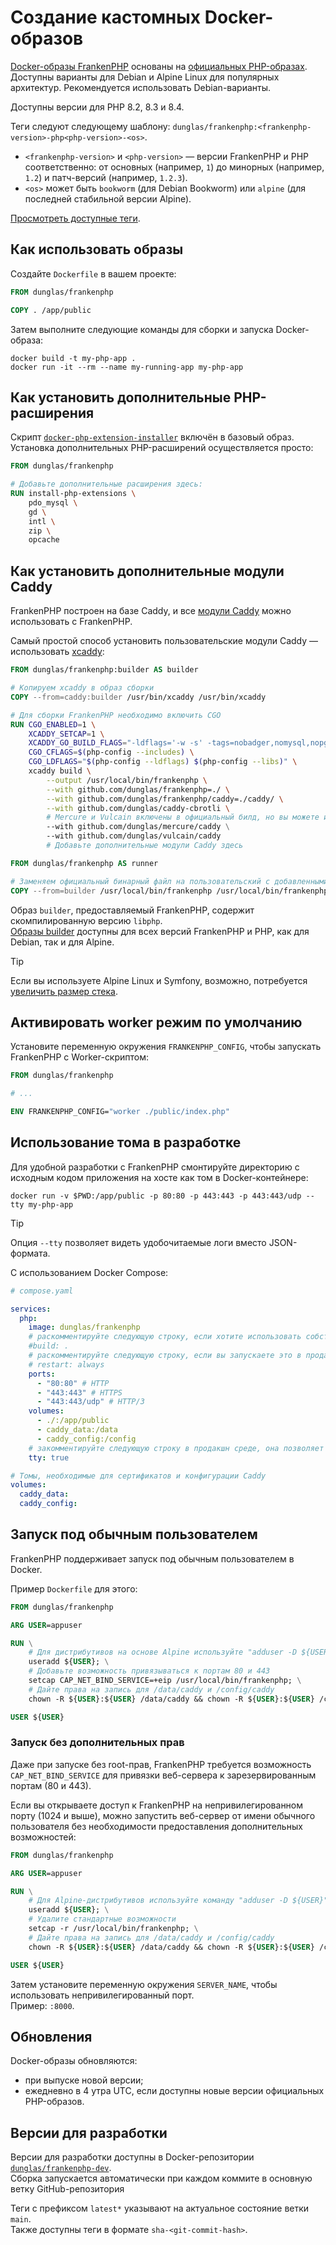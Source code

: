 # Создание кастомных Docker-образов

[Docker-образы FrankenPHP](https://hub.docker.com/r/dunglas/frankenphp) основаны на [официальных PHP-образах](https://hub.docker.com/_/php/). Доступны варианты для Debian и Alpine Linux для популярных архитектур. Рекомендуется использовать Debian-варианты.

Доступны версии для PHP 8.2, 8.3 и 8.4.

Теги следуют следующему шаблону: `dunglas/frankenphp:<frankenphp-version>-php<php-version>-<os>`.

- `<frankenphp-version>` и `<php-version>` — версии FrankenPHP и PHP соответственно: от основных (например, `1`) до минорных (например, `1.2`) и патч-версий (например, `1.2.3`).
- `<os>` может быть `bookworm` (для Debian Bookworm) или `alpine` (для последней стабильной версии Alpine).

[Просмотреть доступные теги](https://hub.docker.com/r/dunglas/frankenphp/tags).

## Как использовать образы

Создайте `Dockerfile` в вашем проекте:

```dockerfile
FROM dunglas/frankenphp

COPY . /app/public
```

Затем выполните следующие команды для сборки и запуска Docker-образа:

```console
docker build -t my-php-app .
docker run -it --rm --name my-running-app my-php-app
```

## Как установить дополнительные PHP-расширения

Скрипт [`docker-php-extension-installer`](https://github.com/mlocati/docker-php-extension-installer) включён в базовый образ. Установка дополнительных PHP-расширений осуществляется просто:

```dockerfile
FROM dunglas/frankenphp

# Добавьте дополнительные расширения здесь:
RUN install-php-extensions \
	pdo_mysql \
	gd \
	intl \
	zip \
	opcache
```

## Как установить дополнительные модули Caddy

FrankenPHP построен на базе Caddy, и все [модули Caddy](https://caddyserver.com/docs/modules/) можно использовать с FrankenPHP.

Самый простой способ установить пользовательские модули Caddy — использовать [xcaddy](https://github.com/caddyserver/xcaddy):

```dockerfile
FROM dunglas/frankenphp:builder AS builder

# Копируем xcaddy в образ сборки
COPY --from=caddy:builder /usr/bin/xcaddy /usr/bin/xcaddy

# Для сборки FrankenPHP необходимо включить CGO
RUN CGO_ENABLED=1 \
    XCADDY_SETCAP=1 \
    XCADDY_GO_BUILD_FLAGS="-ldflags='-w -s' -tags=nobadger,nomysql,nopgx" \
    CGO_CFLAGS=$(php-config --includes) \
    CGO_LDFLAGS="$(php-config --ldflags) $(php-config --libs)" \
    xcaddy build \
        --output /usr/local/bin/frankenphp \
        --with github.com/dunglas/frankenphp=./ \
        --with github.com/dunglas/frankenphp/caddy=./caddy/ \
        --with github.com/dunglas/caddy-cbrotli \
        # Mercure и Vulcain включены в официальный билд, но вы можете их удалить
        --with github.com/dunglas/mercure/caddy \
        --with github.com/dunglas/vulcain/caddy
        # Добавьте дополнительные модули Caddy здесь

FROM dunglas/frankenphp AS runner

# Заменяем официальный бинарный файл на пользовательский с добавленными модулями
COPY --from=builder /usr/local/bin/frankenphp /usr/local/bin/frankenphp
```

Образ `builder`, предоставляемый FrankenPHP, содержит скомпилированную версию `libphp`.  
[Образы builder](https://hub.docker.com/r/dunglas/frankenphp/tags?name=builder) доступны для всех версий FrankenPHP и PHP, как для Debian, так и для Alpine.

> [!TIP]
>
> Если вы используете Alpine Linux и Symfony, возможно, потребуется [увеличить размер стека](compile.md#использование-xcaddy).

## Активировать worker режим по умолчанию

Установите переменную окружения `FRANKENPHP_CONFIG`, чтобы запускать FrankenPHP с Worker-скриптом:

```dockerfile
FROM dunglas/frankenphp

# ...

ENV FRANKENPHP_CONFIG="worker ./public/index.php"
```

## Использование тома в разработке

Для удобной разработки с FrankenPHP смонтируйте директорию с исходным кодом приложения на хосте как том в Docker-контейнере:

```console
docker run -v $PWD:/app/public -p 80:80 -p 443:443 -p 443:443/udp --tty my-php-app
```

> [!TIP]
>
> Опция `--tty` позволяет видеть удобочитаемые логи вместо JSON-формата.

С использованием Docker Compose:

```yaml
# compose.yaml

services:
  php:
    image: dunglas/frankenphp
    # раскомментируйте следующую строку, если хотите использовать собственный Dockerfile
    #build: .
    # раскомментируйте следующую строку, если вы запускаете это в продакшн среде
    # restart: always
    ports:
      - "80:80" # HTTP
      - "443:443" # HTTPS
      - "443:443/udp" # HTTP/3
    volumes:
      - ./:/app/public
      - caddy_data:/data
      - caddy_config:/config
    # закомментируйте следующую строку в продакшн среде, она позволяет получать удобочитаемые логи в режиме разработки
    tty: true

# Томы, необходимые для сертификатов и конфигурации Caddy
volumes:
  caddy_data:
  caddy_config:
```

## Запуск под обычным пользователем

FrankenPHP поддерживает запуск под обычным пользователем в Docker.

Пример `Dockerfile` для этого:

```dockerfile
FROM dunglas/frankenphp

ARG USER=appuser

RUN \
	# Для дистрибутивов на основе Alpine используйте "adduser -D ${USER}"
	useradd ${USER}; \
	# Добавьте возможность привязываться к портам 80 и 443
	setcap CAP_NET_BIND_SERVICE=+eip /usr/local/bin/frankenphp; \
	# Дайте права на запись для /data/caddy и /config/caddy
	chown -R ${USER}:${USER} /data/caddy && chown -R ${USER}:${USER} /config/caddy

USER ${USER}
```

### Запуск без дополнительных прав

Даже при запуске без root-прав, FrankenPHP требуется возможность `CAP_NET_BIND_SERVICE` для привязки веб-сервера к зарезервированным портам (80 и 443).

Если вы открываете доступ к FrankenPHP на непривилегированном порту (1024 и выше), можно запустить веб-сервер от имени обычного пользователя без необходимости предоставления дополнительных возможностей:

```dockerfile
FROM dunglas/frankenphp

ARG USER=appuser

RUN \
	# Для Alpine-дистрибутивов используйте команду "adduser -D ${USER}"
	useradd ${USER}; \
	# Удалите стандартные возможности
	setcap -r /usr/local/bin/frankenphp; \
	# Дайте права на запись для /data/caddy и /config/caddy
	chown -R ${USER}:${USER} /data/caddy && chown -R ${USER}:${USER} /config/caddy

USER ${USER}
```

Затем установите переменную окружения `SERVER_NAME`, чтобы использовать непривилегированный порт.  
Пример: `:8000`.

## Обновления

Docker-образы обновляются:

- при выпуске новой версии;
- ежедневно в 4 утра UTC, если доступны новые версии официальных PHP-образов.

## Версии для разработки

Версии для разработки доступны в Docker-репозитории [`dunglas/frankenphp-dev`](https://hub.docker.com/repository/docker/dunglas/frankenphp-dev).  
Сборка запускается автоматически при каждом коммите в основную ветку GitHub-репозитория

Теги с префиксом `latest*` указывают на актуальное состояние ветки `main`.  
Также доступны теги в формате `sha-<git-commit-hash>`.
